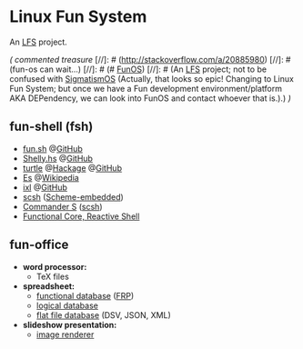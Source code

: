 # Linux Fun System
An [LFS](http://www.linuxfromscratch.org/) project.

*( commented treasure*
[//]: # (http://stackoverflow.com/a/20885980)
[//]: # (fun-os can wait...)
[//]: # (# [FunOS](http://gomerpedia.org/wiki/FUNOS))
[//]: # (An [LFS](http://www.linuxfromscratch.org/) project; not to be confused with [SigmatismOS](http://funarg.nfshost.com/r2/code/funos/funos.html) (Actually, that looks so epic! Changing to Linux Fun System; but once we have a Fun development environment/platform AKA DEPendency, we can look into FunOS and contact whoever that is.).)
*)*

## fun-shell (fsh)
* [fun.sh](http://quasimal.com/posts/2012-05-21-funsh.html) @[GitHub](https://github.com/mikeplus64/fun.sh)
* [Shelly.hs](http://www.yesodweb.com/blog/2012/03/shelly-for-shell-scripts) @[GitHub](https://github.com/yesodweb/Shelly.hs#readme)
* [turtle](http://www.haskellforall.com/2015/01/use-haskell-for-shell-scripting.html) @[Hackage](http://hackage.haskell.org/package/turtle) @[GitHub](https://github.com/Gabriel439/Haskell-Turtle-Library)
* [Es](https://stuff.mit.edu/afs/sipb/user/yandros/doc/es-usenix-winter93.html) @[Wikipedia](https://en.wikipedia.org/wiki/Rc#es)
* [ixl](http://jneen.net/posts/2013-12-30-ixl-a-functional-language-with-the-heart-of-a-shell) @[GitHub](https://github.com/jneen/ixl-prototype)
* [scsh](http://www.alphanet.ch/~schinz/scsh-faq/scsh-faq_4.html#SEC33) ([Scheme-embedded](https://scsh.net/))
* [Commander S](http://www.deinprogramm.de/scheme-2005/05-knauel/05-knauel.pdf) ([scsh](https://scsh.net/resources/commander-s.html))
* [Functional Core, Reactive Shell](http://www.mokacoding.com/blog/functional-core-reactive-shell/)

## fun-office
* **word processor:**
    * TeX files
* **spreadsheet:**
    * [functional database](http://lambda-the-ultimate.org/node/953) ([FRP](http://stackoverflow.com/a/10496455/6815427))
    * [logical database](https://en.wikipedia.org/wiki/Deductive_database)
    * [flat file database](https://en.wikipedia.org/wiki/Flat_file_database) (DSV, JSON, XML)
* **slideshow presentation:**
    * [image renderer](https://en.wikipedia.org/wiki/Image_viewer)
